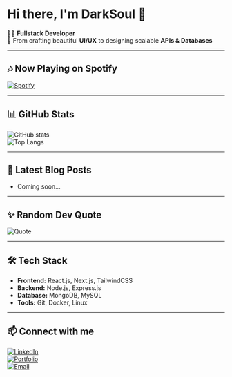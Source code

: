 # Hi there, I'm DarkSoul 👋

👨‍💻 **Fullstack Developer**  
🚀 From crafting beautiful **UI/UX** to designing scalable **APIs & Databases**  

---

## 🎶 Now Playing on Spotify
[![Spotify](https://novatorem.vercel.app/api/spotify)](https://open.spotify.com/user/darksoul0)

---

## 📊 GitHub Stats
![GitHub stats](https://github-readme-stats.vercel.app/api?username=darksoul729&show_icons=true&theme=tokyonight)  
![Top Langs](https://github-readme-stats.vercel.app/api/top-langs/?username=darksoul729&layout=compact&theme=tokyonight)  

---

## 📝 Latest Blog Posts
<!-- BLOG-POST-LIST:START -->
- Coming soon...  
<!-- BLOG-POST-LIST:END -->

---

## ✨ Random Dev Quote
![Quote](https://quotes-github-readme.vercel.app/api?type=horizontal&theme=tokyonight)

---

## 🛠️ Tech Stack
- **Frontend:** React.js, Next.js, TailwindCSS  
- **Backend:** Node.js, Express.js  
- **Database:** MongoDB, MySQL  
- **Tools:** Git, Docker, Linux  

---

## 📫 Connect with me
[![LinkedIn](https://img.shields.io/badge/LinkedIn-blue?logo=linkedin&logoColor=white)](https://www.linkedin.com/in/kevin-hermansyah-49b43b387/)  
[![Portfolio](https://img.shields.io/badge/Portfolio-000?logo=vercel&logoColor=white)](#)  
[![Email](https://img.shields.io/badge/Email-D14836?logo=gmail&logoColor=white)](mailto:your@email.com)
